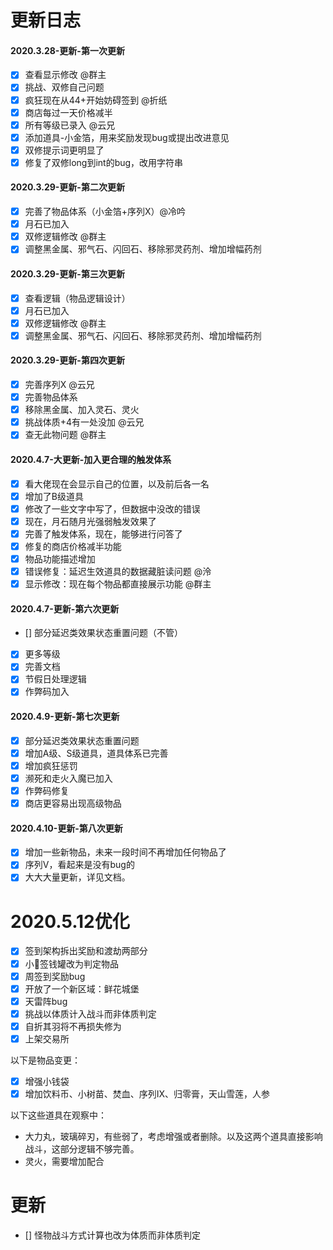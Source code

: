 # 更新日志
#### 2020.3.28-更新-第一次更新

- [x] 查看显示修改 @群主
- [x] 挑战、双修自己问题
- [x] 疯狂现在从44+开始妨碍签到 @折纸
- [x] 商店每过一天价格减半
- [x] 所有等级已录入 @云兄
- [x] 添加道具-小金箔，用来奖励发现bug或提出改进意见
- [x] 双修提示词更明显了
- [x] 修复了双修long到int的bug，改用字符串 

#### 2020.3.29-更新-第二次更新

- [x] 完善了物品体系（小金箔+序列X）@冷吟
- [x] 月石已加入
- [x] 双修逻辑修改 @群主
- [x] 调整黑金属、邪气石、闪回石、移除邪灵药剂、增加增幅药剂

#### 2020.3.29-更新-第三次更新

- [x] 查看逻辑（物品逻辑设计）
- [x] 月石已加入
- [x] 双修逻辑修改 @群主
- [x] 调整黑金属、邪气石、闪回石、移除邪灵药剂、增加增幅药剂

#### 2020.3.29-更新-第四次更新

- [x] 完善序列X @云兄
- [x] 完善物品体系
- [x] 移除黑金属、加入灵石、灵火
- [x] 挑战体质+4有一处没加 @云兄
- [x] 查无此物问题 @群主  

#### 2020.4.7-大更新-加入更合理的触发体系

- [x] 看大佬现在会显示自己的位置，以及前后各一名
- [x] 增加了B级道具
- [x] 修改了一些文字中写了，但数据中没改的错误
- [x] 现在，月石随月光强弱触发效果了
- [x] 完善了触发体系，现在，能够进行问答了
- [x] 修复的商店价格减半功能
- [x] 物品功能描述增加
- [x] 错误修复：延迟生效道具的数据藏脏读问题 @泠
- [x] 显示修改：现在每个物品都直接展示功能 @群主

#### 2020.4.7-更新-第六次更新

- [] 部分延迟类效果状态重置问题（不管）
- [x] 更多等级
- [x] 完善文档
- [x] 节假日处理逻辑
- [x] 作弊码加入  

#### 2020.4.9-更新-第七次更新
- [x] 部分延迟类效果状态重置问题
- [x] 增加A级、S级道具，道具体系已完善
- [x] 增加疯狂惩罚
- [x] 濒死和走火入魔已加入
- [x] 作弊码修复
- [x] 商店更容易出现高级物品 

#### 2020.4.10-更新-第八次更新
- [x] 增加一些新物品，未来一段时间不再增加任何物品了
- [x] 序列V，看起来是没有bug的
- [x] 大大大量更新，详见文档。

# 2020.5.12优化
- [x] 签到架构拆出奖励和渡劫两部分
- [x] 小🐖签钱罐改为判定物品
- [x] 周签到奖励bug
- [x] 开放了一个新区域：鲜花城堡
- [x] 天雷阵bug
- [x] 挑战以体质计入战斗而非体质判定
- [x] 自折其羽将不再损失修为
- [x] 上架交易所

以下是物品变更：
- [x] 增强小钱袋
- [x] 增加饮料币、小树苗、焚血、序列IX、归零膏，天山雪莲，人参

以下这些道具在观察中：
+ 大力丸，玻璃碎刃，有些弱了，考虑增强或者删除。以及这两个道具直接影响战斗，这部分逻辑不够完善。
+ 灵火，需要增加配合

# 更新
- [] 怪物战斗方式计算也改为体质而非体质判定